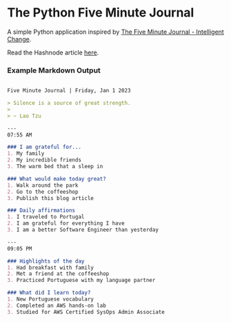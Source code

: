 # The Python Five Minute Journal

A simple Python application inspired by [The Five Minute Journal - Intelligent Change](https://www.intelligentchange.com/products/the-five-minute-journal).

Read the Hashnode article [here](https://brignoni.dev/preview/63c5bd0a7b3b430008b12dd2).

### Example Markdown Output

```markdown

Five Minute Journal | Friday, Jan 1 2023

> Silence is a source of great strength.
> 
> ~ Lao Tzu

---
07:55 AM

### I am grateful for...
1. My family
2. My incredible friends
3. The warm bed that a sleep in

### What would make today great?
1. Walk around the park
2. Go to the coffeeshop
3. Publish this blog article

### Daily affirmations
1. I traveled to Portugal
2. I am grateful for everything I have
3. I am a better Software Engineer than yesterday

---
09:05 PM

### Highlights of the day
1. Had breakfast with family
2. Met a friend at the coffeeshop
3. Practiced Portuguese with my language partner

### What did I learn today?
1. New Portuguese vocabulary
2. Completed an AWS hands-on lab
3. Studied for AWS Certified SysOps Admin Associate 

```